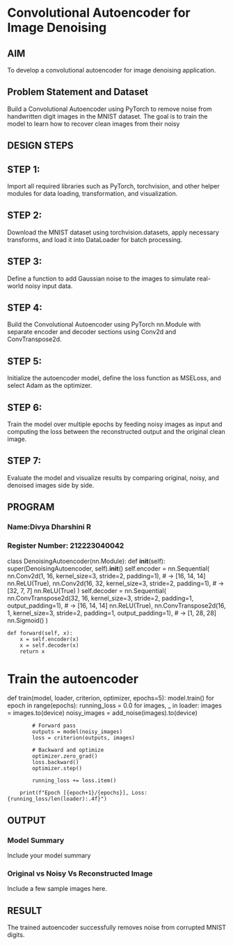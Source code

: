 # Convolutional Autoencoder for Image Denoising

## AIM

To develop a convolutional autoencoder for image denoising application.

## Problem Statement and Dataset
Build a Convolutional Autoencoder using PyTorch to remove noise from handwritten digit images in the MNIST dataset. The goal is to train the model to learn how to recover clean images from their noisy

## DESIGN STEPS
## STEP 1: 
Import all required libraries such as PyTorch, torchvision, and other helper modules for data loading, transformation, and visualization.

## STEP 2:
Download the MNIST dataset using torchvision.datasets, apply necessary transforms, and load it into DataLoader for batch processing.

## STEP 3:
Define a function to add Gaussian noise to the images to simulate real-world noisy input data.

## STEP 4:
Build the Convolutional Autoencoder using PyTorch nn.Module with separate encoder and decoder sections using Conv2d and ConvTranspose2d.

## STEP 5:
Initialize the autoencoder model, define the loss function as MSELoss, and select Adam as the optimizer.

## STEP 6:
Train the model over multiple epochs by feeding noisy images as input and computing the loss between the reconstructed output and the original clean image.

## STEP 7:
Evaluate the model and visualize results by comparing original, noisy, and denoised images side by side.

## PROGRAM
### Name:Divya Dharshini R
### Register Number: 212223040042
class DenoisingAutoencoder(nn.Module):
    def __init__(self):
        super(DenoisingAutoencoder, self).__init__()
        self.encoder = nn.Sequential(
            nn.Conv2d(1, 16, kernel_size=3, stride=2, padding=1),  # -> [16, 14, 14]
            nn.ReLU(True),
            nn.Conv2d(16, 32, kernel_size=3, stride=2, padding=1), # -> [32, 7, 7]
            nn.ReLU(True)
        )
        self.decoder = nn.Sequential(
            nn.ConvTranspose2d(32, 16, kernel_size=3, stride=2, padding=1, output_padding=1), # -> [16, 14, 14]
            nn.ReLU(True),
            nn.ConvTranspose2d(16, 1, kernel_size=3, stride=2, padding=1, output_padding=1),  # -> [1, 28, 28]
            nn.Sigmoid()
        )

    def forward(self, x):
        x = self.encoder(x)
        x = self.decoder(x)
        return x
# Train the autoencoder
def train(model, loader, criterion, optimizer, epochs=5):
    model.train()
    for epoch in range(epochs):
        running_loss = 0.0
        for images, _ in loader:
            images = images.to(device)
            noisy_images = add_noise(images).to(device)

            # Forward pass
            outputs = model(noisy_images)
            loss = criterion(outputs, images)

            # Backward and optimize
            optimizer.zero_grad()
            loss.backward()
            optimizer.step()

            running_loss += loss.item()

        print(f"Epoch [{epoch+1}/{epochs}], Loss: {running_loss/len(loader):.4f}")

## OUTPUT

### Model Summary

Include your model summary

### Original vs Noisy Vs Reconstructed Image

Include a few sample images here.



## RESULT
The trained autoencoder successfully removes noise from corrupted MNIST digits.
